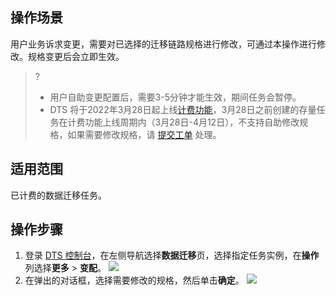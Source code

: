 
## 操作场景
用户业务诉求变更，需要对已选择的迁移链路规格进行修改，可通过本操作进行修改。规格变更后会立即生效。

> ? 
> - 用户自助变更配置后，需要3-5分钟才能生效，期间任务会暂停。
> - DTS 将于2022年3月28日起上线[计费功能](https://cloud.tencent.com/document/product/571/18736)，3月28日之前创建的存量任务在计费功能上线周期内（3月28日-4月12日），不支持自助修改规格，如果需要修改规格，请 [提交工单](https://console.cloud.tencent.com/workorder/category) 处理。

## 适用范围

已计费的数据迁移任务。

## 操作步骤

1. 登录 [DTS 控制台](https://console.cloud.tencent.com/dts/migration)，在左侧导航选择**数据迁移**页，选择指定任务实例，在**操作**列选择**更多** > **变配**。
![](https://qcloudimg.tencent-cloud.cn/raw/803e07f7d26624d7e963434f10289059.png)
2. 在弹出的对话框，选择需要修改的规格，然后单击**确定**。
![](https://qcloudimg.tencent-cloud.cn/raw/60a7410770566b552f7c46f03fee9315.png)
